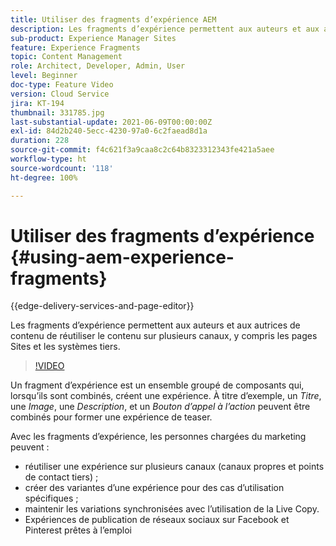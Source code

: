 ```yaml
---
title: Utiliser des fragments d’expérience AEM
description: Les fragments d’expérience permettent aux auteurs et aux autrices de contenu de réutiliser le contenu sur plusieurs canaux, y compris les pages Sites et les systèmes tiers.
sub-product: Experience Manager Sites
feature: Experience Fragments
topic: Content Management
role: Architect, Developer, Admin, User
level: Beginner
doc-type: Feature Video
version: Cloud Service
jira: KT-194
thumbnail: 331785.jpg
last-substantial-update: 2021-06-09T00:00:00Z
exl-id: 84d2b240-5ecc-4230-97a0-6c2faead8d1a
duration: 228
source-git-commit: f4c621f3a9caa8c2c64b8323312343fe421a5aee
workflow-type: ht
source-wordcount: '118'
ht-degree: 100%

---
```


# Utiliser des fragments d’expérience {#using-aem-experience-fragments}

{{edge-delivery-services-and-page-editor}}

Les fragments d’expérience permettent aux auteurs et aux autrices de contenu de réutiliser le contenu sur plusieurs canaux, y compris les pages Sites et les systèmes tiers.

>[!VIDEO](https://video.tv.adobe.com/v/331785?quality=12&learn=on)

Un fragment d’expérience est un ensemble groupé de composants qui, lorsqu’ils sont combinés, créent une expérience. À titre d’exemple, un *Titre*, une *Image*, une *Description*, et un *Bouton d’appel à l’action* peuvent être combinés pour former une expérience de teaser.

Avec les fragments d’expérience, les personnes chargées du marketing peuvent :

* réutiliser une expérience sur plusieurs canaux (canaux propres et points de contact tiers) ;
* créer des variantes d’une expérience pour des cas d’utilisation spécifiques ;
* maintenir les variations synchronisées avec l’utilisation de la Live Copy.
* Expériences de publication de réseaux sociaux sur Facebook et Pinterest prêtes à l’emploi
